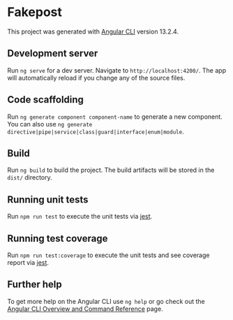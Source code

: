 # Fakepost

This project was generated with [Angular CLI](https://github.com/angular/angular-cli) version 13.2.4.

## Development server

Run `ng serve` for a dev server. Navigate to `http://localhost:4200/`. The app will automatically reload if you change any of the source files.

## Code scaffolding

Run `ng generate component component-name` to generate a new component. You can also use `ng generate directive|pipe|service|class|guard|interface|enum|module`.

## Build

Run `ng build` to build the project. The build artifacts will be stored in the `dist/` directory.

## Running unit tests

Run `npm run test` to execute the unit tests via [jest](https://jestjs.io/docs/testing-frameworks).

## Running test coverage

Run `npm run test:coverage` to execute the unit tests and see coverage report via [jest](https://jestjs.io/docs/testing-frameworks).

## Further help

To get more help on the Angular CLI use `ng help` or go check out the [Angular CLI Overview and Command Reference](https://angular.io/cli) page.

